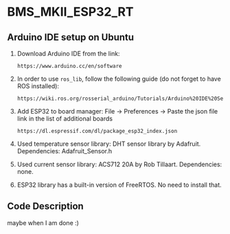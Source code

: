 # BMS_MKII_ESP32_RT

## Arduino IDE setup on Ubuntu

1. Download Arduino IDE from the link:
   ```
   https://www.arduino.cc/en/software
   ```

1. In order to use `ros_lib`, follow the following guide (do not forget to have ROS installed):
   ```
   https://wiki.ros.org/rosserial_arduino/Tutorials/Arduino%20IDE%20Setup
   ``` 

1. Add ESP32 to board manager: File -> Preferences -> Paste the json file link in the list of additional boards
   ```
   https://dl.espressif.com/dl/package_esp32_index.json
   ```

1. Used temperature sensor library: DHT sensor library by Adafruit. Dependencies: Adafruit_Sensor.h

1. Used current sensor library: ACS712 20A by Rob Tillaart. Dependencies: none.

1. ESP32 library has a built-in version of FreeRTOS. No need to install that.

## Code Description

maybe when I am done :)

